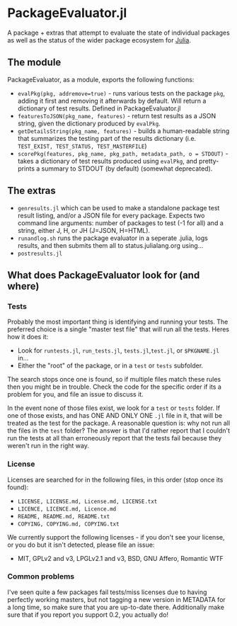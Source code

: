 PackageEvaluator.jl
===================

A package + extras that attempt to evaluate the state of individual packages as well as the status of the wider package ecosystem for [Julia](http://julialang.org).

## The module

PackageEvaluator, as a module, exports the following functions:

* `evalPkg(pkg, addremove=true)` - runs various tests on the package `pkg`, adding it first and removing it afterwards by default. Will return a dictionary of test results. Defined in PackageEvaluator.jl
* `featuresToJSON(pkg_name, features)` - return test results as a JSON string, given the dictionary produced by `evalPkg`.
* `getDetailsString(pkg_name, features)` - builds a human-readable string that summarizes the testing part of the results dictionary (i.e. `TEST_EXIST, TEST_STATUS, TEST_MASTERFILE`)
* `scorePkg(features, pkg_name, pkg_path, metadata_path, o = STDOUT)` - takes a dictionary of test results produced using `evalPkg`, and pretty-prints a summary to STDOUT (by default) (somewhat deprecated).

## The extras

* `genresults.jl` which can be used to make a standalone package test result listing, and/or a JSON file for every package. Expects two command line arguments: number of packages to test (-1 for all) and a string, either J, H, or JH (J=JSON, H=HTML).
* `runandlog.sh` runs the package evaluator in a seperate .julia, logs results, and then submits them all to status.julialang.org using...
* `postresults.jl`

## What does PackageEvaluator look for (and where)

### Tests

Probably the most important thing is identifying and running your tests. The preferred choice is a single "master test file" that will run all the tests. Heres how it does it:

 * Look for ``runtests.jl``, ``run_tests.jl``, ``tests.jl``,``test.jl``, or ``$PKGNAME.jl`` in...
 * Either the "root" of the package, or in a ``test`` or ``tests`` subfolder.

The search stops once one is found, so if multiple files match these rules then you might be in trouble. Check the code for the specific order if its a problem for you, and file an issue to discuss it.

In the event none of those files exist, we look for a ``test`` or ``tests`` folder. If one of those exists, and has ONE AND ONLY ONE ``.jl`` file in it, that will be treated as the test for the package. A reasonable question is: why not run all the files in the ``test`` folder? The answer is that I'd rather report that I couldn't run the tests at all than erroneously report that the tests fail because they weren't run in the right way.


### License

Licenses are searched for in the following files, in this order (stop once its found):

* ``LICENSE, LICENSE.md, License.md, LICENSE.txt``
* ``LICENCE, LICENCE.md, Licence.md``
* ``README, README.md, README.txt``
* ``COPYING, COPYING.md, COPYING.txt``

We currently support the following licenses - if you don't see your license, or you do but it isn't detected, please file an issue:

* MIT, GPLv2 and v3, LPGLv2.1 and v3, BSD, GNU Affero, Romantic WTF

### Common problems

I've seen quite a few packages fail tests/miss licenses due to having perfectly working masters, but not tagging a new version in METADATA for a long time, so make sure that you are up-to-date there. Additionally make sure that if you report you support 0.2, you actually do!

